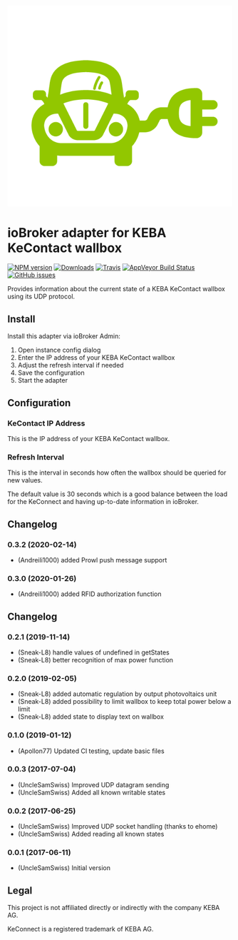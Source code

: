 ![Adapter Logo](admin/charger.png)

# ioBroker adapter for KEBA KeContact wallbox

[![NPM version](http://img.shields.io/npm/v/iobroker.kecontact.svg)](https://www.npmjs.com/package/iobroker.kecontact) [![Downloads](https://img.shields.io/npm/dm/iobroker.kecontact.svg)](https://www.npmjs.com/package/iobroker.kecontact) [![Travis](https://img.shields.io/travis/UncleSamSwiss/ioBroker.kecontact.svg)](https://travis-ci.org/UncleSamSwiss/ioBroker.kecontact/) [![AppVeyor Build Status](https://img.shields.io/appveyor/ci/UncleSamSwiss/iobroker-kecontact-fxdvr.svg)](https://ci.appveyor.com/project/UncleSamSwiss/iobroker-kecontact-fxdvr) [![GitHub issues](https://img.shields.io/github/issues/UncleSamSwiss/ioBroker.kecontact.svg)](https://github.com/UncleSamSwiss/ioBroker.kecontact/issues)

Provides information about the current state of a KEBA KeContact wallbox using its UDP protocol.

## Install

Install this adapter via ioBroker Admin:
1. Open instance config dialog
2. Enter the IP address of your KEBA KeContact wallbox
3. Adjust the refresh interval if needed
4. Save the configuration
5. Start the adapter

## Configuration

### KeContact IP Address

This is the IP address of your KEBA KeContact wallbox.

### Refresh Interval

This is the interval in seconds how often the wallbox should be queried for new values.

The default value is 30 seconds which is a good balance between the load for the KeConnect and having up-to-date information in ioBroker.

## Changelog
### 0.3.2 (2020-02-14)
* (Andreili1000) added Prowl push message support

### 0.3.0 (2020-01-26)
* (Andreili1000) added RFID authorization function

## Changelog
### 0.2.1 (2019-11-14)
* (Sneak-L8) handle values of undefined in getStates
* (Sneak-L8) better recognition of max power function

### 0.2.0 (2019-02-05)
* (Sneak-L8) added automatic regulation by output photovoltaics unit
* (Sneak-L8) added possibility to limit wallbox to keep total power below a limit
* (Sneak-L8) added state to display text on wallbox

### 0.1.0 (2019-01-12)
* (Apollon77) Updated CI testing, update basic files

### 0.0.3 (2017-07-04)
* (UncleSamSwiss) Improved UDP datagram sending
* (UncleSamSwiss) Added all known writable states

### 0.0.2 (2017-06-25)
* (UncleSamSwiss) Improved UDP socket handling (thanks to ehome)
* (UncleSamSwiss) Added reading all known states

### 0.0.1 (2017-06-11)
* (UncleSamSwiss) Initial version

## Legal

This project is not affiliated directly or indirectly with the company KEBA AG.

KeConnect is a registered trademark of KEBA AG.
